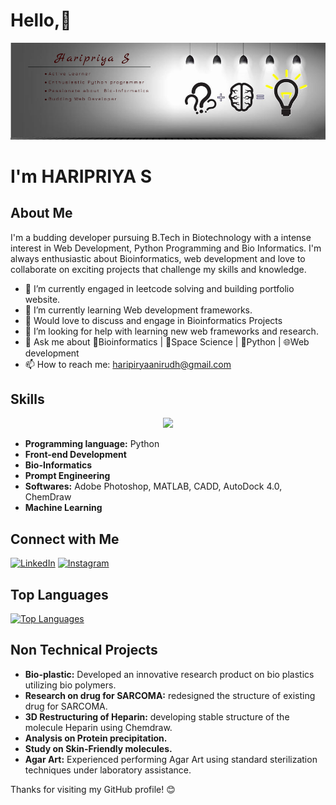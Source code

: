 # Hello,👋
<p align="center">
  <img src="https://github.com/hari250823/private/blob/main/Group%20269.png" alt="Banner" />
</p>


# I'm **HARIPRIYA S** 

## About Me

I'm a budding developer pursuing B.Tech in Biotechnology with a intense interest in Web Development, Python Programming and Bio Informatics. I'm always enthusiastic about Bioinformatics, web development and love to collaborate on exciting projects that challenge my skills and knowledge.

- 🔭 I’m currently engaged in leetcode solving and building portfolio website.
- 🌱 I’m currently learning Web development frameworks.
- 👯 Would love to discuss and engage in Bioinformatics Projects
- 🤔 I’m looking for help with learning new web frameworks and research.
- 💬 Ask me about 🧬Bioinformatics | 🚀Space Science | 🐍Python | 🌐Web development
- 📫 How to reach me: [haripiryaanirudh@gmail.com](mailto:haripiryaanirudh@gmail.com)

## Skills
<p align="center">
  <a href="https://skillicons.dev">
    <img src= "https://skillicons.dev/icons?i=python,pycharm,vscode,html,css,js,figma,matlab,ps,xd" />
  </a>
</p>

- **Programming language:** Python
- **Front-end Development**
- **Bio-Informatics**
- **Prompt Engineering**
- **Softwares:** Adobe Photoshop, MATLAB, CADD, AutoDock 4.0, ChemDraw
- **Machine Learning**


## Connect with Me
[![LinkedIn](https://img.shields.io/badge/LinkedIn-0077B5?style=for-the-badge&logo=linkedin&logoColor=white)](https://www.linkedin.com/in/haripriya-s-2a925821b/)
[![Instagram](https://img.shields.io/badge/Instagram-E4405F?style=for-the-badge&logo=instagram&logoColor=white)](https://www.instagram.com/__hari__priya.__/)


## Top Languages
[![Top Languages](https://github-readme-stats.vercel.app/api/top-langs/?username=anirxudh&layout=compact&theme=radical)](https://github.com/anirxudh)

## Non Technical Projects
- **Bio-plastic:** Developed an innovative research product on bio plastics utilizing bio polymers.
- **Research on drug for SARCOMA:** redesigned the structure of existing drug for SARCOMA.
- **3D Restructuring of Heparin:** developing stable structure of the molecule Heparin using Chemdraw.
- **Analysis on Protein precipitation.**
- **Study on Skin-Friendly molecules.**
- **Agar Art:** Experienced performing Agar Art using standard sterilization techniques under laboratory assistance.

Thanks for visiting my GitHub profile! 😊
